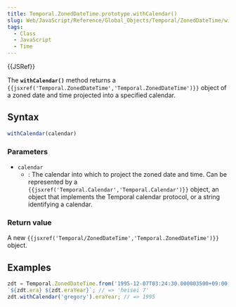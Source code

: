 ```yaml
---
title: Temporal.ZonedDateTime.prototype.withCalendar()
slug: Web/JavaScript/Reference/Global_Objects/Temporal/ZonedDateTime/withCalendar
tags:
  - Class
  - JavaScript
  - Time
---
```

{{JSRef}}

<p class="summary"><span class="seoSummary">The <strong><code>withCalendar()</code></strong> method returns a <code>{{jsxref('Temporal.ZonedDateTime','Temporal.ZonedDateTime')}}</code> object of a zoned date and time projected into a specified calendar.</span></p>

## Syntax

```js
withCalendar(calendar)
```

### Parameters

- `calendar`
  - : The calendar into which to project the zoned date and time. Can be
    represented by a
    `{{jsxref('Temporal.Calendar','Temporal.Calendar')}}`
    object, an object that implements the Temporal calendar protocol, or a
    string identifying a calendar.

### Return value

A new
`{{jsxref('Temporal/ZonedDateTime','Temporal.ZonedDateTime')}}`
object.

## Examples

```js
zdt = Temporal.ZonedDateTime.from('1995-12-07T03:24:30.000003500+09:00[Asia/Tokyo][u-ca=japanese]');
`${zdt.era} ${zdt.eraYear}`; // => 'heisei 7'
zdt.withCalendar('gregory').eraYear; // => 1995
```
